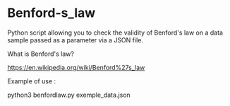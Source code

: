 # Benford-s_law
Python script allowing you to check the validity of Benford's law on a data sample passed as a parameter via a JSON file.

What is Benford's law?

https://en.wikipedia.org/wiki/Benford%27s_law

Example of use :

python3 benfordlaw.py exemple_data.json